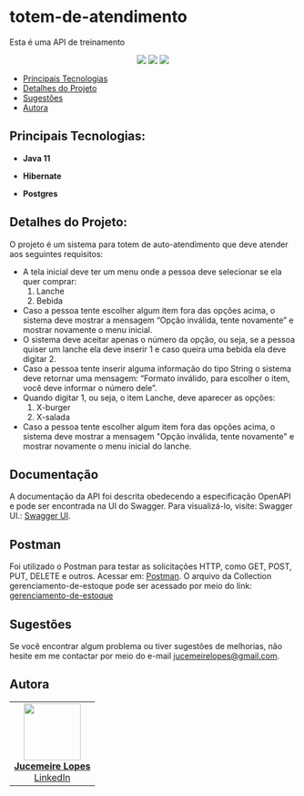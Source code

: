 # totem-de-atendimento

Esta é uma API de treinamento 

<p align="center">
     <a alt="Java">
        <img src="https://img.shields.io/badge/Java-v11-blue.svg" />
    </a>
    <a alt="PostgreSQL">
        <img src="https://img.shields.io/badge/PostgreSQL-v42.6.0-blue.svg" />
    </a>
   <a></a>
          <img src="https://img.shields.io/badge/hibernate-5.5.7-blue"/>

     
</p>

- [Principais Tecnologias](#principais-tecnologias)
- [Detalhes do Projeto](#detalhes-do-projeto)
- [Sugestões](#sugestões)
- [Autora](#autora)

## Principais Tecnologias:

- **Java 11**

- **Hibernate** 
  
- **Postgres**

## Detalhes do Projeto:

O projeto é um sistema para totem de auto-atendimento que deve atender aos seguintes requisitos:

- A tela inicial deve ter um menu onde a pessoa deve selecionar se ela quer comprar: 
     1. Lanche 
     2. Bebida
- Caso a pessoa tente escolher algum item fora das opções acima, o sistema deve mostrar a mensagem “Opção inválida, tente novamente” e mostrar novamente o menu inicial. 
- O sistema deve aceitar apenas o número da opção, ou seja, se a pessoa quiser um lanche ela deve inserir 1 e caso queira uma bebida ela deve digitar 2. 
- Caso a pessoa tente inserir alguma informação do tipo String o sistema deve retornar uma mensagem: “Formato inválido, para escolher o item, você deve informar o número dele”. 
- Quando digitar 1, ou seja, o item Lanche, deve aparecer as opções:
     1. X-burger 
     2. X-salada
- Caso a pessoa tente escolher algum item fora das opções acima, o sistema deve mostrar a mensagem "Opção inválida, tente novamente" e mostrar novamente o menu inicial do lanche.

## Documentação

A documentação da API foi descrita obedecendo a especificação OpenAPI e pode ser encontrada na UI do Swagger. Para visualizá-lo, visite: Swagger UI.: [Swagger UI](http://localhost:8080/swagger-ui.html).

## Postman

Foi utilizado o Postman para  testar as solicitações HTTP, como GET, POST, PUT, DELETE e outros. Acessar em:  [Postman](https://www.postman.com/).
O arquivo da Collection gerenciamento-de-estoque pode ser acessado por meio do link: [gerenciamento-de-estoque](https://github.com/meirelopes/estoque-de-produtos/blob/main/estoque/gerenciamento-de-estoque.postman_collection.json)

## Sugestões

Se você encontrar algum problema ou tiver sugestões de melhorias, não hesite em me contactar por meio do e-mail jucemeirelopes@gmail.com.

## Autora

<table>
  <tr>
    <td align="center"><a href="https://github.com/meirelopes"><img src="https://github.com/meirelopes/alura-git/assets/105396487/e5fd7acb-f3d7-4283-8f85-9b942e8ec074" width="100px;" alt=""/><br/><strong>Jucemeire Lopes</strong></a><br/><a href="https://www.linkedin.com/in/jucemeirelopes/">LinkedIn</a></td>
       
  </tr>
</table>


